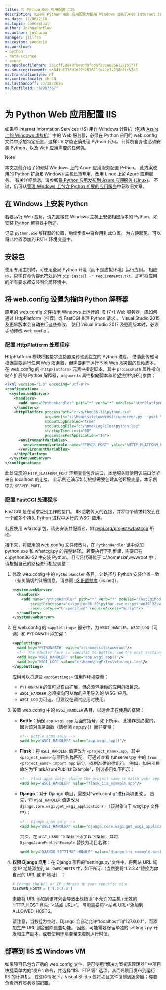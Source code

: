 ```yaml
---
title: 为 Python Web 应用配置 IIS
description: 如何将 Python Web 应用配置为使用 Windows 虚拟机中的 Internet Information Services 运行。
ms.date: 12/06/2018
ms.topic: conceptual
author: JoshuaPartlow
ms.author: joshuapa
manager: jillfra
ms.custom: seodec18
ms.workload:
- python
- data-science
- azure
ms.openlocfilehash: 551cff18849f0e8ad9fcd6f2c1e08561291b177f
ms.sourcegitcommit: cc841df335d1d22d281871fe41e74238d2fc52a6
ms.translationtype: HT
ms.contentlocale: zh-CN
ms.lasthandoff: 03/18/2020
ms.locfileid: "62957367"
---
```

# <a name="configure-python-web-apps-for-iis"></a>为 Python Web 应用配置 IIS

如果将 Internet Information Services (IIS) 用作 Windows 计算机（包括 [Azure 上的 Windows 虚拟机](/azure/architecture/reference-architectures/n-tier/windows-vm)）中的 Web 服务器，必须在 Python 应用的 web.config  文件中添加特定设置，这样 IIS 才能正确处理 Python 代码。 计算机自身也必须安装 Python，以及 Web 应用需要的任何包。

> [!Note]
> 本文之前介绍了如何对 Windows 上的 Azure 应用服务配置 Python。 此方案使用的 Python 扩展和 Windows 主机已遭弃用，改用 Linux 上的 Azure 应用服务。 有关详细信息，请参阅[将 Python 应用发布到 Azure 应用服务 (Linux)](publishing-python-web-applications-to-azure-from-visual-studio.md)。 不过，仍可从[管理 Windows 上包含 Python 扩展的应用服务](managing-python-on-azure-app-service.md)中获取旧文章。

## <a name="install-python-on-windows"></a>在 Windows 上安装 Python

若要运行 Web 应用，请先直接在 Windows 主机上安装相应版本的 Python，如[安装 Python 解释器](installing-python-interpreters.md)中所述。

记录 `python.exe` 解释器的位置，后续步骤中将会用到此位置。 为方便起见，可以将此位置添加到 PATH 环境变量中。

## <a name="install-packages"></a>安装包

使用专用主机时，可使用全局 Python 环境（而不是虚拟环境）运行应用。 相应地，只需在命令提示符处运行 `pip install -r requirements.txt`，即可将应用的所有要求都安装到全局环境中。

## <a name="set-webconfig-to-point-to-the-python-interpreter"></a>将 web.config 设置为指向 Python 解释器

应用的 web.config 文件指示 Windows 上运行的 IIS (7+) Web 服务器，应如何通过 HttpPlatform（推荐）或 FastCGI 处理 Python 请求  。 Visual Studio 2015 及更早版本会自动进行这些修改。 使用 Visual Studio 2017 及更高版本时，必须手动修改 web.config  。

### <a name="configure-the-httpplatform-handler"></a>配置 HttpPlatform 处理程序

HttpPlatform 模块将套接字连接直接传递到独立的 Python 进程。 借助此传递可根据需要运行任何 Web 服务器，但需要用于运行本地 Web 服务器的启动脚本。 在 web.config  的 `<httpPlatform>` 元素中指定脚本，其中 `processPath` 属性指向站点扩展的 Python 解释器，`arguments` 属性指向脚本和希望提供的任何参数：

```xml
<?xml version="1.0" encoding="utf-8"?>
<configuration>
  <system.webServer>
    <handlers>
      <add name="PythonHandler" path="*" verb="*" modules="httpPlatformHandler" resourceType="Unspecified"/>
    </handlers>
    <httpPlatform processPath="c:\python36-32\python.exe"
                  arguments="c:\home\site\wwwroot\runserver.py --port %HTTP_PLATFORM_PORT%"
                  stdoutLogEnabled="true"
                  stdoutLogFile="c:\home\LogFiles\python.log"
                  startupTimeLimit="60"
                  processesPerApplication="16">
      <environmentVariables>
        <environmentVariable name="SERVER_PORT" value="%HTTP_PLATFORM_PORT%" />
      </environmentVariables>
    </httpPlatform>
  </system.webServer>
</configuration>
```

此处显示的 `HTTP_PLATFORM_PORT` 环境变量包含端口，本地服务器使用该端口侦听来自 localhost 的连接。 此示例还演示如何根据需要创建其他环境变量，本示例中为 `SERVER_PORT`。

### <a name="configure-the-fastcgi-handler"></a>配置 FastCGI 处理程序

FastCGI 是在请求级别工作的接口。 IIS 接收传入的连接，并将每个请求转发到在一个或多个持久 Python 进程中运行的 WSGI 应用。

若要使用 wfastcgi 包，请先安装并配置它，如 [pypi.org/project/wfastcgi/](https://pypi.io/project/wfastcgi) 所述。

接下来，将应用的 web.config  文件修改为，在 `PythonHandler` 键中添加 python.exe  和 wfastcgi.py  的完整路径。 若要执行下列步骤，需要已在 c:\python36-32  中安装 Python，且应用代码位于 c:\home\site\wwwroot  中；请根据自己的路径进行相应调整：

1. 修改 web.config  中的 `PythonHandler` 条目，让路径与 Python 安装位置一致（有关确切的详细信息，请参阅 [IIS 配置参考](https://www.iis.net/configreference) (iis.net)）。

    ```xml
    <system.webServer>
      <handlers>
        <add name="PythonHandler" path="*" verb="*" modules="FastCgiModule"
            scriptProcessor="c:\python36-32\python.exe|c:\python36-32\wfastcgi.py"
            resourceType="Unspecified" requireAccess="Script"/>
      </handlers>
    </system.webServer>
    ```

1. 在 web.config  的 `<appSettings>` 部分中，为 `WSGI_HANDLER`、`WSGI_LOG`（可选）和 `PYTHONPATH` 添加键：

    ```xml
    <appSettings>
      <add key="PYTHONPATH" value="c:\home\site\wwwroot"/>
      <!-- The handler here is specific to Bottle; see the next section. -->
      <add key="WSGI_HANDLER" value="app.wsgi_app()"/>
      <add key="WSGI_LOG" value="c:\home\LogFiles\wfastcgi.log"/>
    </appSettings>
    ```

    应用可以将这些 `<appSettings>` 值用作环境变量：

    - `PYTHONPATH` 的值可以自由扩展，但必须包括你的应用的根目录。
    - `WSGI_HANDLER` 必须指向可从你的应用导入的 WSGI 应用。
    - `WSGI_LOG` 为可选，但建议在调试应用时使用。

1. 设置 web.config  中的 `WSGI_HANDLER` 条目，以适合正在使用的框架：

    - **Bottle**：确保 `app.wsgi_app` 后面有括号，如下所示。 此操作是必需的，因为该对象是函数（请参阅 app.py  )）而非变量：

        ```xml
        <!-- Bottle apps only -->
        <add key="WSGI_HANDLER" value="app.wsgi_app()"/>
        ```

    - **Flask**：将 `WSGI_HANDLER` 值更改为 `<project_name>.app`，其中 `<project_name>` 与项目名称匹配。 可通过查看 runserver.py  中的 `from <project_name> import app` 语句，找到准确的标识符。 例如，如果项目命名为“FlaskAzurePublishExample”，则该条目如下所示：

        ```xml
        <!-- Flask apps only: change the project name to match your app -->
        <add key="WSGI_HANDLER" value="flask_iis_example.app"/>
        ```

    - **Django**：对于 Django 项目，需要对“web.config”进行两项更改  。 首先，将 `WSGI_HANDLER` 值更改为 `django.core.wsgi.get_wsgi_application()`（该对象位于 wsgi.py  文件中）：

        ```xml
        <!-- Django apps only -->
        <add key="WSGI_HANDLER" value="django.core.wsgi.get_wsgi_application()"/>
        ```

        其次，在 `WSGI_HANDLER` 条目下添加以下条目，并将 `DjangoAzurePublishExample` 替换为项目名称：

        ```xml
        <add key="DJANGO_SETTINGS_MODULE" value="django_iis_example.settings" />
        ```

1. **仅限 Django 应用**：在 Django 项目的“settings.py”文件中，将网站 URL 域或 IP 地址添加到 `ALLOWED_HOSTS` 中，如下所示（当然要将“1.2.3.4”替换为你自己的 URL 或 IP 地址）  ：

    ```python
    # Change the URL or IP address to your specific site
    ALLOWED_HOSTS = ['1.2.3.4']
    ```

    未能将 URL 添加到该阵列会导致出现错误“不允许的主机 / 无效的 HTTP_HOST 标头: ‘\<站点 URL\>’。  可能需要将‘\<站点 URL\>’添加到 ALLOWED_HOSTS。

    请注意，当数组为空时，Django 会自动允许“localhost”和“127.0.0.1”，而添加生产 URL 则会删除这些功能。 因此，可能需要保留单独的 settings.py  开发和生产副本，或者使用环境变量来控制运行时值。

## <a name="deploy-to-iis-or-a-windows-vm"></a>部署到 IIS 或 Windows VM

如果项目已包含正确的 web.config  文件，便可使用“解决方案资源管理器”  中项目快捷菜单内的“发布”  命令，并选择“IIS、FTP 等”  选项，从而将项目发布到运行 IIS 的计算机。 在这种情况下，Visual Studio 仅将项目文件复制到服务器；你要负责所有服务器端配置。
